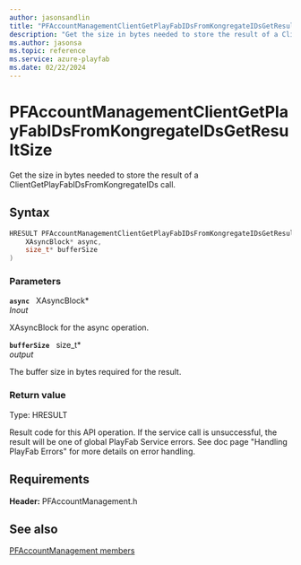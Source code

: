 ```yaml
---
author: jasonsandlin
title: "PFAccountManagementClientGetPlayFabIDsFromKongregateIDsGetResultSize"
description: "Get the size in bytes needed to store the result of a ClientGetPlayFabIDsFromKongregateIDs call."
ms.author: jasonsa
ms.topic: reference
ms.service: azure-playfab
ms.date: 02/22/2024
---
```


# PFAccountManagementClientGetPlayFabIDsFromKongregateIDsGetResultSize  

Get the size in bytes needed to store the result of a ClientGetPlayFabIDsFromKongregateIDs call.  

## Syntax  
  
```cpp
HRESULT PFAccountManagementClientGetPlayFabIDsFromKongregateIDsGetResultSize(  
    XAsyncBlock* async,  
    size_t* bufferSize  
)  
```  
  
### Parameters  
  
**`async`** &nbsp; XAsyncBlock*  
*_Inout_*  
  
XAsyncBlock for the async operation.  
  
**`bufferSize`** &nbsp; size_t*  
*output*  
  
The buffer size in bytes required for the result.  
  
  
### Return value
Type: HRESULT
  
Result code for this API operation. If the service call is unsuccessful, the result will be one of global PlayFab Service errors. See doc page "Handling PlayFab Errors" for more details on error handling.
  
  
## Requirements  
  
**Header:** PFAccountManagement.h
  
## See also  
[PFAccountManagement members](../pfaccountmanagement_members.md)  

  
  

